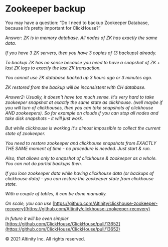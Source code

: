 # Zookeeper backup

You may have a question: “Do I need to backup Zookeeper Database, because it’s pretty important for ClickHouse?”

Answer: _ZK is in memory database. All nodes of ZK has exactly the same data._

_If you have 3 ZK servers, then you have 3 copies of \(3 backups\) already._

_To backup ZK has no sense because you need to have a snapshot of ZK + last ZK logs to exactly the last ZK transaction._

_You cannot use ZK database backed up 3 hours ago or 3 minutes ago._

_ZK restored from the backup will be inconsistent with CH database._

_Answer2: Usually, it doesn't have too much sense. It's very hard to take zookeeper snapshot at exactly the same state as clickhouse. \(well maybe if you will turn of clickhouses, then you can take snapshots of clickhouse AND zookeepers\). So for example on clouds if you can stop all nodes and take disk snapshots - it will just work._

_But while clickhouse is working it's almost impossible to collect the current state of zookeeper._

_You need to restore zookeeper and clickhouse snapshots from EXACTLY THE SAME moment of time - no procedure is needed. Just start & run._

_Also, that allows only to snapshot of clickhouse & zookeeper as a whole. You can not do partial backups then._

_If you lose zookeeper data while having clickhouse data \(or backups of clickhouse data\) - you can restore the zookeeper state from clickhouse state._

_With a couple of tables, it can be done manually._

_On scale, you can use_ [https://github.com/Altinity/clickhouse-zookeeper-recovery](https://github.com/Altinity/clickhouse-zookeeper-recovery)

_In future it will be even simpler_ [https://github.com/ClickHouse/ClickHouse/pull/13652](https://github.com/ClickHouse/ClickHouse/pull/13652)

© 2021 Altinity Inc. All rights reserved.

